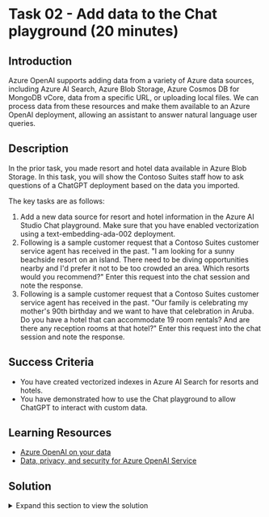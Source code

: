 # Task 02 - Add data to the Chat playground (20 minutes)

## Introduction

Azure OpenAI supports adding data from a variety of Azure data sources, including Azure AI Search, Azure Blob Storage, Azure Cosmos DB for MongoDB vCore, data from a specific URL, or uploading local files. We can process data from these resources and make them available to an Azure OpenAI deployment, allowing an assistant to answer natural language user queries.

## Description

In the prior task, you made resort and hotel data available in Azure Blob Storage. In this task, you will show the Contoso Suites staff how to ask questions of a ChatGPT deployment based on the data you imported.

The key tasks are as follows:

1. Add a new data source for resort and hotel information in the Azure AI Studio Chat playground. Make sure that you have enabled vectorization using a text-embedding-ada-002 deployment.
2. Following is a sample customer request that a Contoso Suites customer service agent has received in the past. "I am looking for a sunny beachside resort on an island. There need to be diving opportunities nearby and I'd prefer it not to be too crowded an area. Which resorts would you recommend?" Enter this request into the chat session and note the response.
3. Following is a sample customer request that a Contoso Suites customer service agent has received in the past. "Our family is celebrating my mother's 90th birthday and we want to have that celebration in Aruba. Do you have a hotel that can accommodate 19 room rentals? And are there any reception rooms at that hotel?" Enter this request into the chat session and note the response.

## Success Criteria

- You have created vectorized indexes in Azure AI Search for resorts and hotels.
- You have demonstrated how to use the Chat playground to allow ChatGPT to interact with custom data.

## Learning Resources

- [Azure OpenAI on your data](https://learn.microsoft.com/azure/ai-services/openai/concepts/use-your-data)
- [Data, privacy, and security for Azure OpenAI Service](https://learn.microsoft.com/legal/cognitive-services/openai/data-privacy)

## Solution

<details markdown="block">
<summary>Expand this section to view the solution</summary>

- All of this work can be done in the current Azure AI Studio (https://oai.azure.com).
- The steps to add a data source in the Chat playground are:
  - Navigate to the Chat tab in Azure AI Studio.
  - Select the "Add your data" tab from the Assistant setup page.
  - Select the **Add a data source** button. Be sure that you select the "I acknowledge that connecting to an Azure AI Search account will incur usage to my account." checkbox.

    ![Add a data source](../../media/Solution/0202_AddDataSource.png)

  - In the modal dialog, choose "Azure Blob Storage" from the data source drop-down list.
    - CORS will need to be enabled for the storage account. You may do this from within the dialog, as long as you have appropriate permissions on the storage account.
  - Select the storage account you created and the `contoso-suites` storage container.
  - Choose the Azure AI Search resource you created.
  - The index name can be something simple, such as "resorts" and the Indexer schedule can be set to Once.
  - Select the "Add vector search to this search resource" option and choose your text-embedding-ada-002 deployment from the drop-down list.

    ![Select the data source](../../media/Solution/0202_SelectDataSource.png)

  - From the Search type menu, choose "Hybrid (vector + keyword)" and select the option acknowledging that this will incur usage to your account.

    ![Enable hybrid search via vector and keyword](../../media/Solution/0202_HybridSearch.png)

- After ingestion and processing is complete, you can ask questions of the uploaded dataset.

</details>
